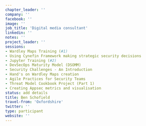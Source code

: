 ```yaml
---
chapter_leader: ''
company: ''
facebook: ''
image: ''
job_title: 'Digital media consultant'
linkedin: ''
notes: ''
project_leader: ''
sessions:
- Wardley Maps Training (#1)
- Using Cynefin Framework making strategic security decisions
- Jupyter Training (#2)
- DevSecOps Maturity Model (DSOMM)
- Security Challenges - An Introduction
- Hand's on Wardley Maps creation
- Agile Practices for Security Teams
- Threat Model Cookbook Project (Part 1)
- Creating Appsec metrics and visualisation
status: add details
title: Ben Schofield
travel-from: 'Oxfordshire'
twitter: ''
type: participant
website: ''
---
```


<!-- put more details about participant here -->
